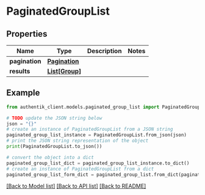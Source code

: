 # PaginatedGroupList


## Properties

Name | Type | Description | Notes
------------ | ------------- | ------------- | -------------
**pagination** | [**Pagination**](Pagination.md) |  | 
**results** | [**List[Group]**](Group.md) |  | 

## Example

```python
from authentik_client.models.paginated_group_list import PaginatedGroupList

# TODO update the JSON string below
json = "{}"
# create an instance of PaginatedGroupList from a JSON string
paginated_group_list_instance = PaginatedGroupList.from_json(json)
# print the JSON string representation of the object
print(PaginatedGroupList.to_json())

# convert the object into a dict
paginated_group_list_dict = paginated_group_list_instance.to_dict()
# create an instance of PaginatedGroupList from a dict
paginated_group_list_form_dict = paginated_group_list.from_dict(paginated_group_list_dict)
```
[[Back to Model list]](../README.md#documentation-for-models) [[Back to API list]](../README.md#documentation-for-api-endpoints) [[Back to README]](../README.md)


